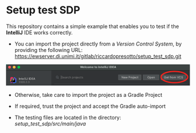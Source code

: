# Setup test SDP
This repository contains a simple example that enables you to test if the **IntelliJ** IDE works correctly. 

* You can import the project directly from a *Version Control System*, by providing the following URL: 
https://ewserver.di.unimi.it/gitlab/riccardopresotto/setup_test_sdp.git

<img src = './assets/img_1.png'>

* Otherwise, take care to import the project as a Gradle Project

* If required, trust the project and accept the Gradle auto-import

* The testing files are located in the directory: *setup\_test\_sdp/src/main/java*


